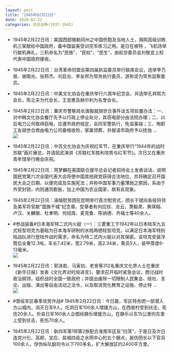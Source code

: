```yaml
---
layout: post
title: "1945年02月22日"
date: 2020-02-22
categories: 抗日战争(1937-1945)
---
```


<meta name="referrer" content="no-referrer" />

- 1945年2月22日讯：美国西部俄勒冈州之中国侨胞及当地人土，捐购高级训练机三架献给中国政府，备中国留美受训空军练习之用。是日在坡特 ，飞机场举行献机典礼，三机命名为“民族”、“民权”、“民生”，由航空委员会刘敬宜上校代表中国政府接收。 

- 1945年2月22日讯：台湾革命同盟会第四届执监委员举行联席会议，选举李万居、谢南光、张邦杰、刘启光、李友邦为常务执行委员，游弥坚为常务监察委员。 

- 1945年2月22日讯：中美文化协会在重庆举行六周年纪念会，并选举孔祥熙为会长，陈立夫为代会长，王宠惠及赫尔利为名誉会长。 

- 1945年2月22日讯：重庆市警察局长唐毅就胡世合事件谈五项处置办法：一、对中韩文化协会餐厅先予以行政上停业处分，其窃电部分由法院办理；二、以后电力公司取缔窃电，应遵市政府规定，会同军警执行，免滋事端；三、殉职工友胡世合商由电力公司备棺收殓，家属领葬，并报请市政府予以抚恤 ... <br/><img src="https://wx2.sinaimg.cn/large/aca367d8ly1gc53dbq22cj20c80aywek.jpg" />

- 1945年2月22日讯：中苏文化协会为庆祝红军节，在重庆举行“1944年的战时苏联”画片展览，并请屈武演讲《苏联红军胜利攻势与红军节》。次日又在重庆青年馆举行晚会庆祝。 

- 1945年2月22日讯：蒋梦麟在美国联合援华总会记者招待会上发表谈话，说明国民党第六次全国代表大会将使中国其他政党获得合法地位，并将确定召开国民大会之日期，以便完成及实施宪法；并称中国军事力量薄弱之原因，系由于外受封锁，内则通货膨胀，加上中国为农业国家，故有此现象。 

- 1945年2月22日讯：滇缅慰劳团在昆明举行首次慰劳式，团长于斌向各级将领及美军将官献“国族干城”纪念章。受章者有何应钦、龙云、萧毅肃、黄琪翔、卢汉、关麟徵、杜聿明、何绍周、麦克鲁、陈纳德、齐福士等40余人。 

- #参战装备#日本海军特二式内火艇（一）：三菱重工于1942年以日本陆军九五式轻型坦克为基础为日本海军研制的水陆两栖轻型坦克，以满足日本海军特别陆战队进行登陆作战的需求，命名为特二式内火艇以对其保密。该坦克安装浮筒后全重12.3吨，车长7.42米，宽2.79米，高2.34米，乘员5人，装甲厚度6-13毫米。 <br/><img src="https://wx1.sinaimg.cn/large/aca367d8ly1gc4xbgky3zj20go17w460.jpg" />

- 1945年2月22日讯：郭沫若、马寅初、老舍等312名重庆文化界人士在重庆《新华日报》发表《文化界对时局进言》，要求召开临时紧急会议，商讨战时政治纲领，组织战时全国一致政府；并提出废除一切限制人民集会、结社、言论、出版、演出等自由活动之法令，以及取消党化教育之设施、停止特 ... <br/><img src="https://wx3.sinaimg.cn/large/aca367d8ly1gc4wfyetuoj20c809zmx8.jpg" />

- #晋绥军区春季攻势作战# 1945年2月22日讯：今日晨，军区特务团一部潜入方山城内，消灭日军9人。圪洞日军100余人增援方山，在西坡村受到伏击，死伤20余人。忻县日军160余人企图经静乐增援方山，在静乐以东15公里的东里上受到伏击，死伤70余人。 

- 1945年2月22日讯：新四军第1师第2旅配合淮南军区反“扫荡”，于是日及次日连克兴化、高邮、宝应、盐城四县之水网中心的五个据点，毙伪团长以下官兵100余人，俘伪纵队副司令以下700多名，扩大解放区约2400平方里。 

